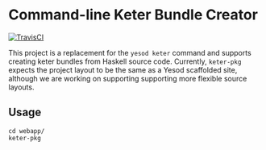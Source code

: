 

# Command-line Keter Bundle Creator

[![TravisCI](https://travis-ci.org/creichert/keter-pkg.svg?branch=master)](https://travis-ci.org/creichert/keter-pkg.el)


This project is a replacement for the `yesod keter` command and
supports creating keter bundles from Haskell source code. Currently,
`keter-pkg` expects the project layout to be the same as a Yesod
scaffolded site, although we are working on supporting supporting more
flexible source layouts.

## Usage

    cd webapp/
    keter-pkg
